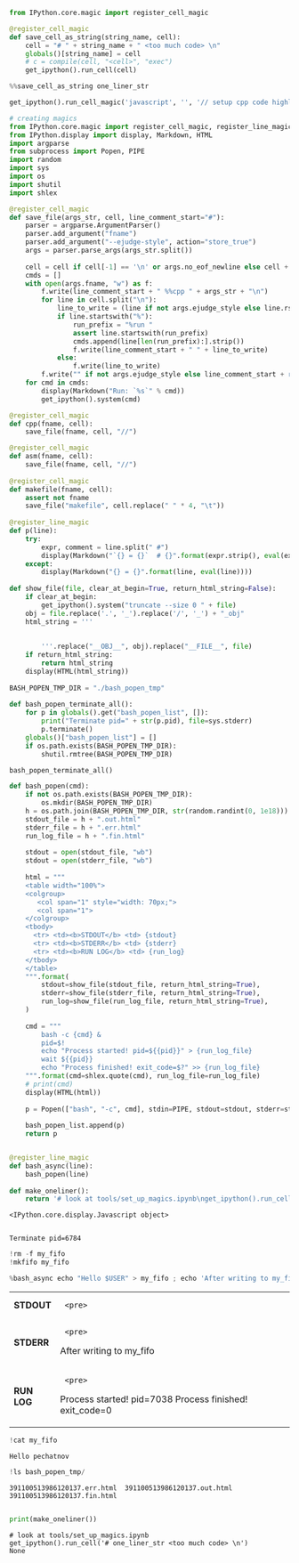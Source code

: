 ```python
from IPython.core.magic import register_cell_magic

@register_cell_magic
def save_cell_as_string(string_name, cell):
    cell = "# " + string_name + " <too much code> \n"
    globals()[string_name] = cell
    # c = compile(cell, "<cell>", "exec")
    get_ipython().run_cell(cell)
```


```python
%%save_cell_as_string one_liner_str

get_ipython().run_cell_magic('javascript', '', '// setup cpp code highlighting\nIPython.CodeCell.options_default.highlight_modes["text/x-c++src"] = {\'reg\':[/^%%cpp/]} ;')

# creating magics
from IPython.core.magic import register_cell_magic, register_line_magic
from IPython.display import display, Markdown, HTML
import argparse
from subprocess import Popen, PIPE
import random
import sys
import os
import shutil
import shlex

@register_cell_magic
def save_file(args_str, cell, line_comment_start="#"):
    parser = argparse.ArgumentParser()
    parser.add_argument("fname")
    parser.add_argument("--ejudge-style", action="store_true")
    args = parser.parse_args(args_str.split())
    
    cell = cell if cell[-1] == '\n' or args.no_eof_newline else cell + "\n"
    cmds = []
    with open(args.fname, "w") as f:
        f.write(line_comment_start + " %%cpp " + args_str + "\n")
        for line in cell.split("\n"):
            line_to_write = (line if not args.ejudge_style else line.rstrip()) + "\n"
            if line.startswith("%"):
                run_prefix = "%run "
                assert line.startswith(run_prefix)
                cmds.append(line[len(run_prefix):].strip())
                f.write(line_comment_start + " " + line_to_write)
            else:
                f.write(line_to_write)
        f.write("" if not args.ejudge_style else line_comment_start + r" line without \n")
    for cmd in cmds:
        display(Markdown("Run: `%s`" % cmd))
        get_ipython().system(cmd)

@register_cell_magic
def cpp(fname, cell):
    save_file(fname, cell, "//")

@register_cell_magic
def asm(fname, cell):
    save_file(fname, cell, "//")
    
@register_cell_magic
def makefile(fname, cell):
    assert not fname
    save_file("makefile", cell.replace(" " * 4, "\t"))
        
@register_line_magic
def p(line):
    try:
        expr, comment = line.split(" #")
        display(Markdown("`{} = {}`  # {}".format(expr.strip(), eval(expr), comment.strip())))
    except:
        display(Markdown("{} = {}".format(line, eval(line))))
        
def show_file(file, clear_at_begin=True, return_html_string=False):
    if clear_at_begin:
        get_ipython().system("truncate --size 0 " + file)
    obj = file.replace('.', '_').replace('/', '_') + "_obj"
    html_string = '''
        
        
        '''.replace("__OBJ__", obj).replace("__FILE__", file)
    if return_html_string:
        return html_string
    display(HTML(html_string))
    
BASH_POPEN_TMP_DIR = "./bash_popen_tmp"
    
def bash_popen_terminate_all():
    for p in globals().get("bash_popen_list", []):
        print("Terminate pid=" + str(p.pid), file=sys.stderr)
        p.terminate()
    globals()["bash_popen_list"] = []
    if os.path.exists(BASH_POPEN_TMP_DIR):
        shutil.rmtree(BASH_POPEN_TMP_DIR)

bash_popen_terminate_all()  

def bash_popen(cmd):
    if not os.path.exists(BASH_POPEN_TMP_DIR):
        os.mkdir(BASH_POPEN_TMP_DIR)
    h = os.path.join(BASH_POPEN_TMP_DIR, str(random.randint(0, 1e18)))
    stdout_file = h + ".out.html"
    stderr_file = h + ".err.html"
    run_log_file = h + ".fin.html"
    
    stdout = open(stdout_file, "wb")
    stdout = open(stderr_file, "wb")
    
    html = """
    <table width="100%">
    <colgroup>
       <col span="1" style="width: 70px;">
       <col span="1">
    </colgroup>    
    <tbody>
      <tr> <td><b>STDOUT</b> <td> {stdout}  
      <tr> <td><b>STDERR</b> <td> {stderr}  
      <tr> <td><b>RUN LOG</b> <td> {run_log}  
    </tbody>
    </table>
    """.format(
        stdout=show_file(stdout_file, return_html_string=True),
        stderr=show_file(stderr_file, return_html_string=True),
        run_log=show_file(run_log_file, return_html_string=True),
    )
    
    cmd = """
        bash -c {cmd} &
        pid=$!
        echo "Process started! pid=${{pid}}" > {run_log_file}
        wait ${{pid}}
        echo "Process finished! exit_code=$?" >> {run_log_file}
    """.format(cmd=shlex.quote(cmd), run_log_file=run_log_file)
    # print(cmd)
    display(HTML(html))
    
    p = Popen(["bash", "-c", cmd], stdin=PIPE, stdout=stdout, stderr=stdout)
    
    bash_popen_list.append(p)
    return p


@register_line_magic
def bash_async(line):
    bash_popen(line)
    
def make_oneliner():
    return '# look at tools/set_up_magics.ipynb\nget_ipython().run_cell(%s)\nNone' % repr(one_liner_str)
```


    <IPython.core.display.Javascript object>


    Terminate pid=6784



```python
!rm -f my_fifo
!mkfifo my_fifo
```


```python
%bash_async echo "Hello $USER" > my_fifo ; echo 'After writing to my_fifo'
```



<table width="100%">
<colgroup>
   <col span="1" style="width: 70px;">
   <col span="1">
</colgroup>    
<tbody>
  <tr> <td><b>STDOUT</b> <td> 
    
     <pre> 
 
 </pre> 

      
  <tr> <td><b>STDERR</b> <td> 
    
     <pre> 
 After writing to my_fifo

 </pre> 

      
  <tr> <td><b>RUN LOG</b> <td> 
    
     <pre> 
 Process started! pid=7038
Process finished! exit_code=0

 </pre> 

      
</tbody>
</table>




```python
!cat my_fifo
```

    Hello pechatnov



```python
!ls bash_popen_tmp/
```

    391100513986120137.err.html  391100513986120137.out.html
    391100513986120137.fin.html



```python

```


```python
print(make_oneliner())
```

    # look at tools/set_up_magics.ipynb
    get_ipython().run_cell('# one_liner_str <too much code> \n')
    None



```python

```


```python

```


```python

```

